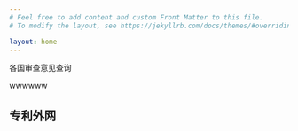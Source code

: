 ```yaml
---
# Feel free to add content and custom Front Matter to this file.
# To modify the layout, see https://jekyllrb.com/docs/themes/#overriding-theme-defaults

layout: home
---
```


各国审查意见查询

wwwwww
## 专利外网


